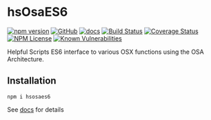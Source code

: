 hsOsaES6
========
[![npm version](https://badge.fury.io/js/hsosaes6.svg)](https://badge.fury.io/js/hsosaes6)
[![GitHub](https://img.shields.io/badge/GitHub-hsExcel-blue.svg)](https://github.com/helpfulscripts/hsexcel)
[![docs](https://img.shields.io/badge/hsDocs-hsOsaES6-blue.svg)](https://helpfulscripts.github.io/hsOsaES6/#!/api/hsOsaes6/0)
[![Build Status](https://travis-ci.org/HelpfulScripts/hsOsaES6.svg?branch=master)](https://travis-ci.org/HelpfulScripts/hsOsaES6)
[![Coverage Status](https://coveralls.io/repos/github/HelpfulScripts/hsOsaES6/badge.svg?branch=master)](https://coveralls.io/github/HelpfulScripts/hsOsaES6?branch=master)
[![NPM License](https://img.shields.io/badge/license-MIT-brightgreen.svg)](https://www.npmjs.com/package/hsosaes6) 
[![Known Vulnerabilities](https://snyk.io/test/github/HelpfulScripts/hsOsaEs6/badge.svg?targetFile=package.json)](https://snyk.io/test/github/HelpfulScripts/hsOsaEs6?targetFile=package.json)

Helpful Scripts ES6 interface to various OSX functions using the OSA Architecture.

## Installation
`npm i hsosaes6`

See [docs](https://helpfulscripts.github.io/hsOsaES6/#!/api/hsOsaes6/0) for details 
